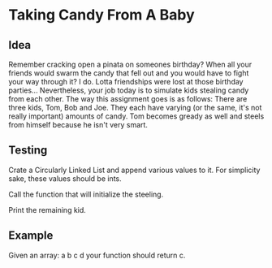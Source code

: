 Taking Candy From A Baby
======
Idea
------
Remember cracking open a pinata on someones birthday? When all your friends would swarm the candy that fell out and you would have to fight your way through it? I do. Lotta friendships were lost at those birthday parties... Nevertheless, your job today is to simulate kids stealing candy from each other. The way this assignment goes is as follows: There are three kids, Tom, Bob and Joe. They each have varying (or the same, it's not really important) amounts of candy. Tom becomes gready as well and steels from himself because he isn't very smart.

Testing
------
Crate a Circularly Linked List and append various values to it. For simplicity sake, these values should be ints.

Call the function that will initialize the steeling. 

Print the remaining kid.

Example
------
Given an array: a b c d your function should return c.
